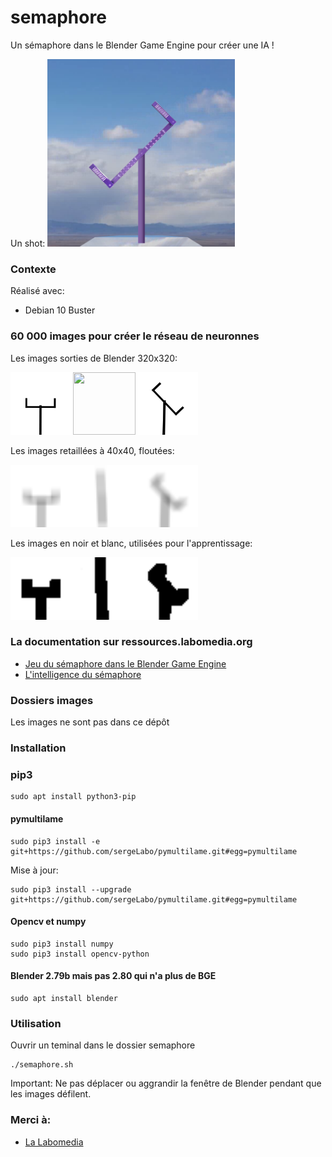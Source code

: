 # semaphore

Un sémaphore dans le Blender Game Engine pour créer une IA !

Un shot:
<img src="/doc/shot_15_y.png" width="300" height="300">

### Contexte

Réalisé avec:

* Debian 10 Buster

### 60 000 images pour créer le réseau de neuronnes

Les images sorties de Blender 320x320:

<img src="/doc/some_shot_320/shot_0_a.png" width="100" height="100"/><img src="/doc/some_shot_320/shot_1_.png" width="100" height="100"/><img src="/doc/some_shot_320/shot_2_b.png" width="100" height="100"/>

Les images retaillées à 40x40, floutées:

<img src="/doc/some_shot_gray/shot_0_a.png" width="100" height="100"/><img src="/doc/some_shot_gray/shot_1_space.png" width="100" height="100"/><img src="/doc/some_shot_gray/shot_2_b.png" width="100" height="100"/>

Les images en noir et blanc, utilisées pour l'apprentissage:

<img src="/doc/some_shot_nb/shot_0_a.png" width="100" height="100"/><img src="/doc/some_shot_nb//shot_1_space.png" width="100" height="100"/><img src="/doc/some_shot_nb//shot_2_b.png" width="100" height="100"/>

### La documentation sur ressources.labomedia.org

* [Jeu du sémaphore dans le Blender Game Engine](https://ressources.labomedia.org/jeu_du_semaphore_dans_le_blender_game_engine)
* [L'intelligence du sémaphore](https://ressources.labomedia.org/l_intelligence_du_semaphore)


### Dossiers images

Les images ne sont pas dans ce dépôt

### Installation
### pip3
~~~text
sudo apt install python3-pip
~~~

#### pymultilame
~~~text
sudo pip3 install -e git+https://github.com/sergeLabo/pymultilame.git#egg=pymultilame
~~~

Mise à jour:
~~~text
sudo pip3 install --upgrade git+https://github.com/sergeLabo/pymultilame.git#egg=pymultilame
~~~

#### Opencv et numpy
~~~text
sudo pip3 install numpy
sudo pip3 install opencv-python
~~~

#### Blender 2.79b mais pas 2.80 qui n'a plus de BGE
~~~text
sudo apt install blender
~~~

### Utilisation
Ouvrir un teminal dans le dossier semaphore
~~~text
./semaphore.sh
~~~

Important: Ne pas déplacer ou aggrandir la fenêtre de Blender pendant que les
images défilent.

### Merci à:

* [La Labomedia](https://ressources.labomedia.org)
